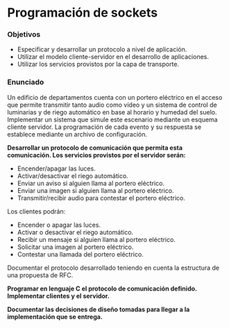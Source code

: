 # Programación de sockets
### Objetivos
- Especificar y desarrollar un protocolo a nivel de aplicación.
- Utilizar el modelo cliente-servidor en el desarrollo de aplicaciones.
- Utilizar los servicios provistos por la capa de transporte.

### Enunciado
Un edificio de departamentos cuenta con un portero eléctrico en el acceso que permite transmitir tanto audio como vídeo y un sistema de control de luminarias y de riego automático en base al horario y humedad del suelo. Implementar un sistema que simule este escenario mediante un esquema cliente servidor. La programación de cada evento y su respuesta se establece mediante un archivo de configuración.

**Desarrollar un protocolo de comunicación que permita esta comunicación. Los servicios provistos por el servidor serán:**  
- Encender/apagar las luces.  
- Activar/desactivar el riego automático.  
- Enviar un aviso si alguien llama al portero eléctrico.  
- Enviar una imagen si alguien llama al portero eléctrico.  
- Transmitir/recibir audio para contestar el portero eléctrico.

Los clientes podrán:  
- Encender o apagar las luces.  
- Activar o desactivar el riego automático.  
- Recibir un mensaje si alguien llama al portero eléctrico.  
- Solicitar una imagen al portero eléctrico.  
- Contestar una llamada del portero eléctrico.

Documentar el protocolo desarrollado teniendo en cuenta la estructura de una propuesta
de RFC.

**Programar en lenguaje C el protocolo de comunicación definido. Implementar clientes y el servidor.**

**Documentar las decisiones de diseño tomadas para llegar a la implementación que se
entrega.**
